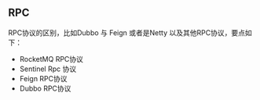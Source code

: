 ## RPC

RPC协议的区别，比如Dubbo 与 Feign 或者是Netty 以及其他RPC协议，要点如下：

- RocketMQ RPC协议
- Sentinel Rpc 协议
- Feign RPC协议
- Dubbo RPC协议

